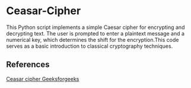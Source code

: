 # Ceasar-Cipher
This Python script implements a simple Caesar cipher for encrypting and decrypting text. The user is prompted to enter a plaintext message and a numerical key, which determines the shift for the encryption.This code serves as a basic introduction to classical cryptography techniques.
## References
[Ceasar cipher Geeksforgeeks](https://www.geeksforgeeks.org/caesar-cipher-in-cryptography/)
